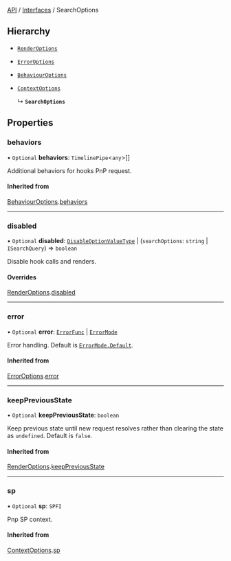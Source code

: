 [API](API/index.md) / [Interfaces](index.md) / SearchOptions

## Hierarchy

- [`RenderOptions`](types_options_RenderOptions.RenderOptions.md)

- [`ErrorOptions`](types_options_ExceptionOptions.ErrorOptions.md)

- [`BehaviourOptions`](types_options_BehaviourOptions.BehaviourOptions.md)

- [`ContextOptions`](types_options_ContextOptions.ContextOptions.md)

  ↳ **`SearchOptions`**

## Properties

### behaviors

• `Optional` **behaviors**: `TimelinePipe`<`any`\>[]

Additional behaviors for hooks PnP request.

#### Inherited from

[BehaviourOptions](types_options_BehaviourOptions.BehaviourOptions.md).[behaviors](types_options_BehaviourOptions.BehaviourOptions.md#behaviors)

___

### disabled

• `Optional` **disabled**: [`DisableOptionValueType`](types_options_RenderOptions.md#disableoptionvaluetype) \| (`searchOptions`: `string` \| `ISearchQuery`) => `boolean`

Disable hook calls and renders.

#### Overrides

[RenderOptions](types_options_RenderOptions.RenderOptions.md).[disabled](types_options_RenderOptions.RenderOptions.md#disabled)

___

### error

• `Optional` **error**: [`ErrorFunc`](types_options_ExceptionOptions.md#errorfunc) \| [`ErrorMode`](ErrorMode.md)

Error handling. Default is [`ErrorMode.Default`](ErrorMode.md#default).

#### Inherited from

[ErrorOptions](types_options_ExceptionOptions.ErrorOptions.md).[error](types_options_ExceptionOptions.ErrorOptions.md#error)

___

### keepPreviousState

• `Optional` **keepPreviousState**: `boolean`

Keep previous state until new request resolves rather than clearing the state as `undefined`. Default is `false`.

#### Inherited from

[RenderOptions](types_options_RenderOptions.RenderOptions.md).[keepPreviousState](types_options_RenderOptions.RenderOptions.md#keeppreviousstate)

___

### sp

• `Optional` **sp**: `SPFI`

Pnp SP context.

#### Inherited from

[ContextOptions](types_options_ContextOptions.ContextOptions.md).[sp](types_options_ContextOptions.ContextOptions.md#sp)